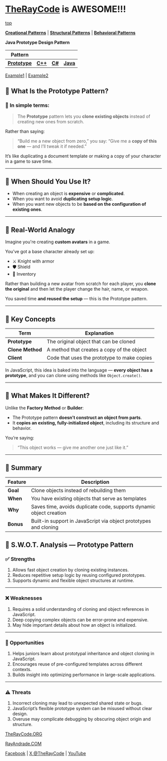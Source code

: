 # [TheRayCode](../../../README.md) is AWESOME!!!

[top](../README.md)

**[Creational Patterns](../README.md)** | **[Structural Patterns](../../Structural/README.md)** | **[Behavioral Patterns](../../Behavioral/README.md)**

**Java Prototype Design Pattern**

|Pattern|   |   |   |
|---|---|---|---|
|  [**Prototype**](README.md) | [**C++**](../../../CPP/Creational/Prototype/README.md) | [**C#**](../../../Csharp/Creational/Prototype/README.md) | [**Java**](../../../Java/Creational/Prototype/README.md) | [**PHP**](../../../PHP/Creational/Prototype/README.md) |

[Example1](Example1/README.md) | [Example2](Example2/README.md)

## 🧬 What Is the Prototype Pattern?

### 🎯 **In simple terms:**

> The **Prototype** pattern lets you **clone existing objects** instead of creating new ones from scratch.

Rather than saying:

> “Build me a new object from zero,”
> you say:
> “Give me a **copy of this one** — and I’ll tweak it if needed.”

It’s like duplicating a document template or making a copy of your character in a game to save time.

---

## 🧩 When Should You Use It?

* When creating an object is **expensive** or **complicated**.
* When you want to avoid **duplicating setup logic**.
* When you want new objects to be **based on the configuration of existing ones**.

---

## 🧪 Real-World Analogy

Imagine you're creating **custom avatars** in a game.

You’ve got a base character already set up:

* ⚔️ Knight with armor
* 🛡️ Shield
* 🎒 Inventory

Rather than building a new avatar from scratch for each player, you **clone the original** and then let the player change the hair, name, or weapon.

You saved time **and reused the setup** — this is the Prototype pattern.

---

## 🧠 Key Concepts

| Term             | Explanation                                 |
| ---------------- | ------------------------------------------- |
| **Prototype**    | The original object that can be cloned      |
| **Clone Method** | A method that creates a copy of the object  |
| **Client**       | Code that uses the prototype to make copies |

In JavaScript, this idea is baked into the language — **every object has a prototype**, and you can clone using methods like `Object.create()`.

---

## 🔄 What Makes It Different?

Unlike the **Factory Method** or **Builder**:

* The Prototype pattern **doesn’t construct an object from parts**.
* It **copies an existing, fully-initialized object**, including its structure and behavior.

You’re saying:

> “This object works — give me another one just like it.”

---

## 🧠 Summary

| Feature   | Description                                                         |
| --------- | ------------------------------------------------------------------- |
| **Goal**  | Clone objects instead of rebuilding them                            |
| **When**  | You have existing objects that serve as templates                   |
| **Why**   | Saves time, avoids duplicate code, supports dynamic object creation |
| **Bonus** | Built-in support in JavaScript via object prototypes and cloning    |

## 🧬 S.W\.O.T. Analysis — Prototype Pattern

### ✅ **Strengths**

1. Allows fast object creation by cloning existing instances.
2. Reduces repetitive setup logic by reusing configured prototypes.
3. Supports dynamic and flexible object structures at runtime.

---

### ❌ **Weaknesses**

1. Requires a solid understanding of cloning and object references in JavaScript.
2. Deep copying complex objects can be error-prone and expensive.
3. May hide important details about how an object is initialized.

---

### 🌱 **Opportunities**

1. Helps juniors learn about prototypal inheritance and object cloning in JavaScript.
2. Encourages reuse of pre-configured templates across different contexts.
3. Builds insight into optimizing performance in large-scale applications.

---

### ⚠️ **Threats**

1. Incorrect cloning may lead to unexpected shared state or bugs.
2. JavaScript’s flexible prototype system can be misused without clear design.
3. Overuse may complicate debugging by obscuring object origin and structure.


[TheRayCode.ORG](https://www.TheRayCode.org)  

[RayAndrade.COM](https://www.RayAndrade.com)

[Facebook](https://www.facebook.com/TheRayCode/) | [X @TheRayCode](https://www.x.com/TheRayCode/) | [YouTube](https://www.youtube.com/TheRayCode/)
